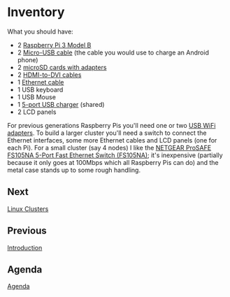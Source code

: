 # Inventory

What you should have:

 * 2 [Raspberry Pi 3 Model B](https://www.raspberrypi.org/products/raspberry-pi-3-model-b/)
 * 2 [Micro-USB cable](http://www.monoprice.com/product?c_id=103&cp_id=10303&cs_id=1030307&p_id=4867&seq=1&format=2) (the cable you would use to charge an Android phone)
 * 2 [microSD cards with adapters](http://www.newark.com/transcend/tsraspi10-16g/memory-microsdhc-uhs-1-class-10/dp/77Y6534)
 * 2 [HDMI-to-DVI cables](http://www.monoprice.com/product?c_id=102&cp_id=10231&cs_id=1023104&p_id=2661&seq=1&format=2)
 * 1 [Ethernet cable](http://www.monoprice.com/product?c_id=102&cp_id=10208&cs_id=1020802&p_id=2128&seq=1&format=2)
 * 1 USB keyboard 
 * 1 USB Mouse
 * 1 [5-port USB charger](https://amzn.com/B00IBDOB5I) (shared)
 * 2 LCD panels

For previous generations Raspberry Pis you'll need one or two
[USB WiFi adapters](https://amzn.com/B003MTTJOY). To build a larger
cluster you'll need a switch to connect the Ethernet interfaces, some
more Ethernet cables and LCD panels (one for each Pi). For a
small cluster (say 4 nodes) I like the
[NETGEAR ProSAFE FS105NA 5-Port Fast Ethernet Switch (FS105NA)](https://amzn.com/B00002EQCW);
it's inexpensive (partially because it only goes at 100Mbps which all
Raspberry Pis can do) and the metal case stands up to some rough handling.

## Next

[Linux Clusters](clusters.md)

## Previous

[Introduction](intro.md)

## Agenda

[Agenda](agenda.md)
